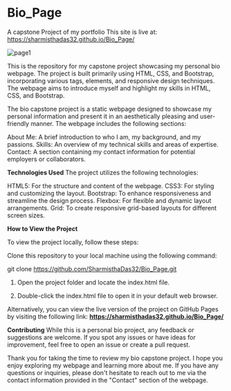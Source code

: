 # Bio_Page
A capstone Project of my portfolio
This site is live at: https://sharmisthadas32.github.io/Bio_Page/


![page1](https://github.com/SharmisthaDas32/Bio_Page/assets/91462857/f7734c9f-f374-498b-b315-017d0fdfb346)




This is the repository for my capstone project showcasing my personal bio webpage. The project is built primarily using HTML, CSS, and Bootstrap, incorporating various tags, elements, and responsive design techniques. The webpage aims to introduce myself and highlight my skills in HTML, CSS, and Bootstrap.

The bio capstone project is a static webpage designed to showcase my personal information and present it in an aesthetically pleasing and user-friendly manner. The webpage includes the following sections:

About Me: A brief introduction to who I am, my background, and my passions.
Skills: An overview of my technical skills and areas of expertise.
Contact: A section containing my contact information for potential employers or collaborators.

**Technologies Used**
The project utilizes the following technologies:

HTML5: For the structure and content of the webpage.
CSS3: For styling and customizing the layout.
Bootstrap: To enhance responsiveness and streamline the design process.
Flexbox: For flexible and dynamic layout arrangements.
Grid: To create responsive grid-based layouts for different screen sizes.

**How to View the Project**

To view the project locally, follow these steps:

Clone this repository to your local machine using the following command:

git clone https://github.com/SharmisthaDas32/Bio_Page.git

1. Open the project folder and locate the index.html file.

2. Double-click the index.html file to open it in your default web browser.

Alternatively, you can view the live version of the project on GitHub Pages by visiting the following link: **https://sharmisthadas32.github.io/Bio_Page/**

**Contributing**
While this is a personal bio project, any feedback or suggestions are welcome. If you spot any issues or have ideas for improvement, feel free to open an issue or create a pull request.

Thank you for taking the time to review my bio capstone project. I hope you enjoy exploring my webpage and learning more about me. If you have any questions or inquiries, please don't hesitate to reach out to me via the contact information provided in the "Contact" section of the webpage.







